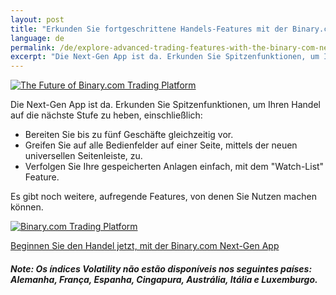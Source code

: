 ```yaml
---
layout: post
title: "Erkunden Sie fortgeschrittene Handels-Features mit der Binary.com Next-Gen App"
language: de
permalink: /de/explore-advanced-trading-features-with-the-binary-com-next-gen-app/
excerpt: "Die Next-Gen App ist da. Erkunden Sie Spitzenfunktionen, um Ihren Handel auf die nächste Stufe zu heben, einschließlich..."
---
```


<p class="p--action"><a href="http://info.binary.com/2dR5KNs"><img src="{{site.baseurl }}/images/image1.jpg" alt="The Future of Binary.com Trading Platform"></a></p>

Die Next-Gen App ist da. Erkunden Sie Spitzenfunktionen, um Ihren Handel auf die nächste Stufe zu heben, einschließlich:

*  Bereiten Sie bis zu fünf Geschäfte gleichzeitig vor.
*  Greifen Sie auf alle Bedienfelder auf einer Seite, mittels der neuen universellen Seitenleiste, zu.
*  Verfolgen Sie Ihre gespeicherten Anlagen einfach, mit dem "Watch-List" Feature.

Es gibt noch weitere, aufregende Features, von denen Sie Nutzen machen können.


<p class="p--action"><a href="http://info.binary.com/2dR5KNs"><img src="{{site.baseurl }}/images/image3.png" alt="Binary.com Trading Platform"></a></p>
 
<p class="p--action"><a class="button" href="http://info.binary.com/2dR5KNs"><span>Beginnen Sie den Handel jetzt, mit der Binary.com Next-Gen App</span></a></p>

##### Note: Os índices Volatility não estão disponíveis nos seguintes países: Alemanha, França, Espanha, Cingapura, Austrália, Itália e Luxemburgo.